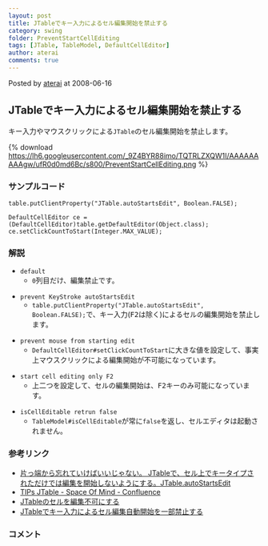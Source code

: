 ```yaml
---
layout: post
title: JTableでキー入力によるセル編集開始を禁止する
category: swing
folder: PreventStartCellEditing
tags: [JTable, TableModel, DefaultCellEditor]
author: aterai
comments: true
---
```


Posted by [aterai](http://terai.xrea.jp/aterai.html) at 2008-06-16

## JTableでキー入力によるセル編集開始を禁止する
キー入力やマウスクリックによる`JTable`のセル編集開始を禁止します。


{% download https://lh6.googleusercontent.com/_9Z4BYR88imo/TQTRLZXQW1I/AAAAAAAAAgw/ufR0d0md6Bc/s800/PreventStartCellEditing.png %}

### サンプルコード
<pre class="prettyprint"><code>table.putClientProperty("JTable.autoStartsEdit", Boolean.FALSE);
</code></pre>
<pre class="prettyprint"><code>DefaultCellEditor ce = (DefaultCellEditor)table.getDefaultEditor(Object.class);
ce.setClickCountToStart(Integer.MAX_VALUE);
</code></pre>

### 解説
- `default`
    - `0`列目だけ、編集禁止です。

<!-- dummy comment line for breaking list -->

- `prevent KeyStroke autoStartsEdit`
    - `table.putClientProperty("JTable.autoStartsEdit", Boolean.FALSE);`で、キー入力(<kbd>F2</kbd>は除く)によるセルの編集開始を禁止します。

<!-- dummy comment line for breaking list -->

- `prevent mouse from starting edit`
    - `DefaultCellEditor#setClickCountToStart`に大きな値を設定して、事実上マウスクリックによる編集開始が不可能になっています。

<!-- dummy comment line for breaking list -->

- `start cell editing only F2`
    - 上二つを設定して、セルの編集開始は、<kbd>F2</kbd>キーのみ可能になっています。

<!-- dummy comment line for breaking list -->

- `isCellEditable retrun false`
    - `TableModel#isCellEditable`が常に`false`を返し、セルエディタは起動されません。

<!-- dummy comment line for breaking list -->

### 参考リンク
- [片っ端から忘れていけばいいじゃない。  JTableで、セル上でキータイプされただけでは編集を開始しないようにする。JTable.autoStartsEdit](http://0xc000013a.blog96.fc2.com/blog-entry-19.html)
- [TIPs JTable - Space Of Mind - Confluence](http://www.stateofmind.fr/confluence/display/java/TIPs+JTable)
- [JTableのセルを編集不可にする](http://terai.xrea.jp/Swing/CellEditor.html)
- [JTableでキー入力によるセル編集自動開始を一部禁止する](http://terai.xrea.jp/Swing/FunctionKeyStartEditing.html)

<!-- dummy comment line for breaking list -->

### コメント
